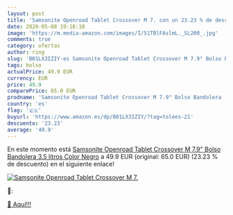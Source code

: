 ```yaml
---
layout: post
title: 'Samsonite Openroad Tablet Crossover M 7. con un 23.23 % de descuento'
date: 2020-05-08 19:16:18
image: 'https://m.media-amazon.com/images/I/51TBlFAslmL._SL200_.jpg'
comments: true
category: ofertas
author: ring
slug: 'B01LX3IZIY-es Samsonite Openroad Tablet Crossover M 7.9" Bolso Bandolera...'
tags: bolso
actualPrice: 49.9 EUR
currency: EUR
price: 49.9
comparePrice: 65.0 EUR
prodname: 'Samsonite Openroad Tablet Crossover M 7.9" Bolso Bandolera  3.5 litros  Color Negro'
country: 'es'
flag: '🇪🇸'
buyurl: 'https://www.amazon.es/dp/B01LX3IZIY/?tag=tolees-21'
descuento: '23.23'
average: '49.9'
---
```


En este momento está [Samsonite Openroad Tablet Crossover M 7.9" Bolso Bandolera  3.5 litros  Color Negro](https://www.amazon.es/dp/B01LX3IZIY/?tag=tolees-21) a 49.9 EUR (original: 65.0 EUR) (23.23 %  de descuento) en el siguiente enlace!

[![Samsonite Openroad Tablet Crossover M 7.](https://m.media-amazon.com/images/I/51TBlFAslmL._SL200_.jpg)](https://www.amazon.es/dp/B01LX3IZIY/?tag=tolees-21)

🔎:


[🛒 Aquí!!!](https://www.amazon.es/dp/B01LX3IZIY/?tag=tolees-21)
